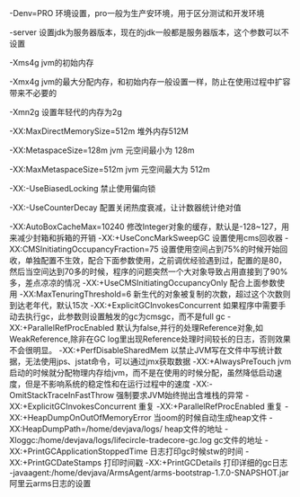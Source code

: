 -Denv=PRO
环境设置，pro一般为生产安环境，用于区分测试和开发环境


-server
设置jdk为服务器版本，现在的jdk一般都是服务器版本，这个参数可以不设置


-Xms4g 
jvm的初始内存


-Xmx4g 
jvm的最大分配内存，和初始内存一般设置一样，防止在使用过程中扩容带来不必要的


-Xmn2g
设置年轻代的内存为2g


-XX:MaxDirectMemorySize=512m
堆外内存512M


-XX:MetaspaceSize=128m
jvm 元空间最小为 128m


-XX:MaxMetaspaceSize=512m 
jvm 元空间最大为 512m


-XX:-UseBiasedLocking
禁止使用偏向锁


-XX:-UseCounterDecay 
配置关闭热度衰减，让计数器统计绝对值


-XX:AutoBoxCacheMax=10240
修改Integer对象的缓存，默认是-128~127，用来减少封箱和拆箱的开销
-XX:+UseConcMarkSweepGC
设置使用cms回收器
-XX:CMSInitiatingOccupancyFraction=75
设置使用空间占到75%的时候开始回收，单独配置不生效，配合下面参数使用，之前调优经验遇到过，配置的是80，然后当空间达到70多的时候，程序的问题突然一个大对象导致占用直接到了90%多，差点凉凉的情况
-XX:+UseCMSInitiatingOccupancyOnly
配合上面参数使用
 -XX:MaxTenuringThreshold=6 
新生代的对象被复制的次数，超过这个次数则到达老年代，默认15次
-XX:+ExplicitGCInvokesConcurrent
如果程序中需要手动去执行gc，此参数则设置触发的gc为cmsgc，而不是full gc
-XX:+ParallelRefProcEnabled 
默认为false,并行的处理Reference对象,如WeakReference,除非在GC log里出现Reference处理时间较长的日志，否则效果不会很明显。
-XX:+PerfDisableSharedMem 
以禁止JVM写在文件中写统计数据，无法使用jps、jstat命令，可以通过jmx获取数据
-XX:+AlwaysPreTouch 
jvm启动的时候就分配物理内存给jvm，而不是在使用的时候分配，虽然降低启动速度，但是不影响系统的稳定性和在运行过程中的速度
-XX:-OmitStackTraceInFastThrow
强制要求JVM始终抛出含堆栈的异常
  -XX:+ExplicitGCInvokesConcurrent
重复
 -XX:+ParallelRefProcEnabled 
重复
-XX:+HeapDumpOnOutOfMemoryError
当oom的时候自动生成heap文件
 -XX:HeapDumpPath=/home/devjava/logs/ 
heap文件的地址
-Xloggc:/home/devjava/logs/lifecircle-tradecore-gc.log
gc文件的地址
 -XX:+PrintGCApplicationStoppedTime
日志打印gc时候stw的时间
 -XX:+PrintGCDateStamps 
打印时间戳
-XX:+PrintGCDetails
打印详细的gc日志
 -javaagent:/home/devjava/ArmsAgent/arms-bootstrap-1.7.0-SNAPSHOT.jar
阿里云arms日志的设置